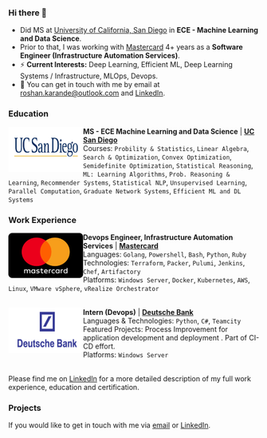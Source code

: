 ### Hi there 👋
- Did MS at [University of California, San Diego](https://ucsd.edu/) in **ECE - Machine Learning and Data Science**.  
- Prior to that, I was working with [Mastercard](https://www.mastercard.us/en-us.html) 4+ years as a **Software Engineer (Infrastructure Automation Services)**.
- ⚡ **Current Interests:** Deep Learning, Efficient ML, Deep Learning Systems / Infrastructure, MLOps, Devops.
- 💬 You can get in touch with me by email at [roshan.karande@outlook.com](mailto:roshan.karande@outlook.com) and [LinkedIn](https://www.linkedin.com/in/roshan-karande-196b45a1/).

<!-- - 🌱 I've made several [contributions to open source](https://github.com/roaldnefs), to tools such as [SaltStack](https://github.com/saltstack/salt/pulls?q=is%3Apr+author%3Aroaldnefs), [Prometheus](https://github.com/prometheus/client_golang/pulls?q=is%3Apr+author%3Aroaldnefs), [rfcat](https://github.com/atlas0fd00m/rfcat/pulls?q=is%3Apr+author%3Aroaldnefs) and [many more](https://github.com/roaldnefs). -->

### Education

[<img align="left" height="90px" width="150px" alt="UC San Diego" src="./images/logo_ucsd.jpg">](https://ucsd.edu/)


**MS - ECE Machine Learning and Data Science** | [**UC San Diego**](https://ucsd.edu/)  \
Courses: `Probility & Statistics`, `Linear Algebra`, `Search & Optimization`, `Convex Optimization`, `Semidefinite Optimization`, `Statistical Reasoning`, `ML: Learning Algorithms`, `Prob. Reasoning & Learning`, `Recommender Systems`, `Statistical NLP`, `Unsupervised Learning`, `Parallel Computation`, `Graduate Network Systems`, `Efficient ML and DL Systems`
<br/>


### Work Experience
<!-- In the overview below you will find my most recent work experience: -->

[<img align="left" height="90px" width="150px" alt="Mastercard" src="./images/logo_mastercard.png">](https://www.mastercard.us/en-us.html)


**Devops Engineer, Infrastructure Automation Services** | [**Mastercard**](https://www.mastercard.us/en-us.html)  \
Languages: `Golang`, `Powershell`, `Bash`, `Python`, `Ruby` \
Technologies: `Terraform`, `Packer`, `Pulumi`, `Jenkins`, `Chef`, `Artifactory` \
Platforms:  `Windows Server`, `Docker`, `Kubernetes`, `AWS`,  `Linux`, `VMware vSphere`, `vRealize Orchestrator`   \
<br/>

[<img align="left" height="90" width="150px" alt="Deutsche Bank" src="./images/logo_db.png"/>](https://warpnet.nl/)

**Intern (Devops)** | [**Deutsche Bank**](https://www.db.com/) \
Languages & Technologies: `Python`, `C#`, `Teamcity`  \
Featured Projects: Process Improvement for application development and deployment . Part of CI-CD effort. \
Platforms:  `Windows Server`
<br/>
<br/>

Please find me on [LinkedIn](https://www.linkedin.com/in/roshan-karande-196b45a1/) for a more detailed description of my full work experience, education and certification.

### Projects


<!-- ### Blog Posts
In the overview below you will find the featured [posts](https://roaldnefs.com/posts/) of my [blog](https://roaldnefs.com/), automatically updated by [GitHub Actions](https://github.com/roaldnefs/roaldnefs/actions?query=workflow%3A%22Update+README.md%22): -->

<!-- BLOG_START -->
<!-- - [Spoofing Microchips used for Animal Identification](https://roaldnefs.com/posts/2022/11/spoofing-microchips-used-for-animal-identification/) (2022-11-30)
- [How to Automatically Generate Clients for your REST API](https://roaldnefs.com/posts/2020/12/how-to-automatically-generate-clients-for-your-rest-api/) (2020-12-19)
- [Ding Dong Ditch using SDR and Arduino](https://roaldnefs.com/posts/2020/01/ding-dong-ditch-using-sdr-and-arduino/) (2020-01-02)
- [Hardware Reversing the Sitecom Wireless Router 150N X1](https://roaldnefs.com/posts/2019/12/hardware-reverse-a-wireless-router/) (2019-12-14) -->
<!-- BLOG_END -->

<!-- ### Credits
I would like to thank everyone who has supported me in my open-source contributions and projects. I should mention at least a few of them:

- [Warpnet B.V.](https://warpnet.nl), which is also my employer, for giving me the freedom to contibute to whatever open-source project I do see fit and spend a significant portion of my work time doing this.
- Every open-source contributor and maintainer who has ever reviewed any of my contributions, or just replied to the issues I've raised.
- Several companies that found a way to support my work:
  - [TransIP](https://www.transip.eu/) for (temporary) providing me with free credits to test the deployment of VPSs in several open-source project. -->

If you would like to get in touch with me via [email](mailto:roshan.karande@outlook.com) or [LinkedIn](https://www.linkedin.com/in/roshan-karande-196b45a1/).
